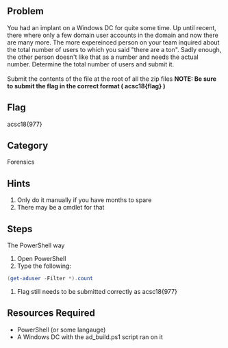 ## Problem
You had an implant on a Windows DC for quite some time. Up until recent, there where only a few domain user accounts in the domain and now there are many more. The more expereinced person on your team inquired about the total number of users to which you said "there are a ton". Sadly enough, the other person doesn't like that as a number and needs the actual number. Determine the total number of users and submit it.
<br>
<br>
Submit the contents of the file at the root of all the zip files
**NOTE:  Be sure to submit the flag in the correct format ( acsc18{flag} )**

## Flag
acsc18{977}

## Category
Forensics

## Hints
1. Only do it manually if you have months to spare
1. There may be a cmdlet for that

## Steps
The PowerShell way
1. Open PowerShell
1. Type the following:
```powershell
(get-aduser -Filter *).count
```
1. Flag still needs to be submitted correctly as acsc18{977}

## Resources Required
* PowerShell (or some langauge)
* A Windows DC with the ad_build.ps1 script ran on it
